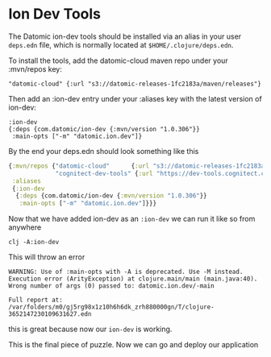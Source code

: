 # Ion Dev Tools

The Datomic ion-dev tools should be installed via an alias in your user `deps.edn` file,
which is normally located at `$HOME/.clojure/deps.edn`.

To install the tools, add the datomic-cloud maven repo under your :mvn/repos key:

```
"datomic-cloud" {:url "s3://datomic-releases-1fc2183a/maven/releases"}
```


Then add an :ion-dev entry under your :aliases key with the latest version of ion-dev:

```
:ion-dev
{:deps {com.datomic/ion-dev {:mvn/version "1.0.306"}}
 :main-opts ["-m" "datomic.ion.dev"]}
```

By the end your deps.edn should look something like this

```clj
{:mvn/repos {"datomic-cloud"      {:url "s3://datomic-releases-1fc2183a/maven/releases"}
             "cognitect-dev-tools" {:url "https://dev-tools.cognitect.com/maven/releases/"}}
 :aliases
 {:ion-dev
  {:deps {com.datomic/ion-dev {:mvn/version "1.0.306"}}
   :main-opts ["-m" "datomic.ion.dev"]}}}

```

Now that we have added ion-dev as an `:ion-dev` we can run it like so from anywhere

```
clj -A:ion-dev
```

This will throw an error

```
WARNING: Use of :main-opts with -A is deprecated. Use -M instead.
Execution error (ArityException) at clojure.main/main (main.java:40).
Wrong number of args (0) passed to: datomic.ion.dev/-main

Full report at:
/var/folders/m0/gj5rg98x1z10h6h6dk_zrh880000gn/T/clojure-3652147230109631627.edn

```

this is great because now our `ion-dev` is working.

This is the final piece of puzzle. Now we can go and deploy our application
